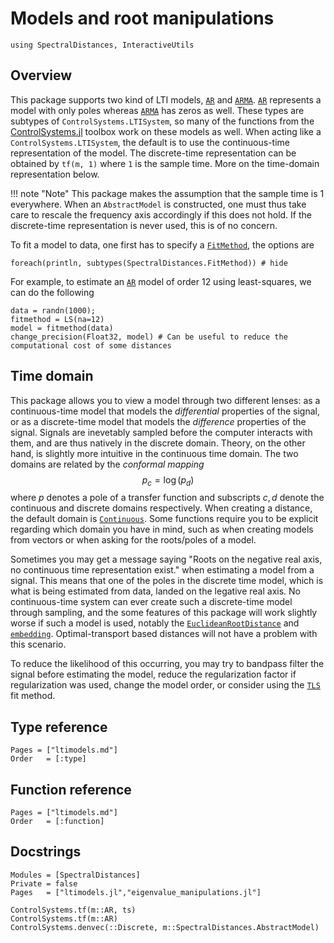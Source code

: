 # Models and root manipulations
```@setup lti
using SpectralDistances, InteractiveUtils
```

## Overview

This package supports two kind of LTI models, [`AR`](@ref) and [`ARMA`](@ref).
[`AR`](@ref) represents a model with only poles whereas [`ARMA`](@ref) has zeros as well.
These types are subtypes of `ControlSystems.LTISystem`, so many of the functions from the [ControlSystems.jl](https://github.com/JuliaControl/ControlSystems.jl) toolbox work on these models as well. When acting like a `ControlSystems.LTISystem`, the default is to use the continuous-time representation of the model. The discrete-time representation can be obtained by `tf(m, 1)` where `1` is the sample time. More on the time-domain representation below.

!!! note "Note"
    This package makes the assumption that the sample time is 1 everywhere. When an `AbstractModel` is constructed, one must thus take care to rescale the frequency axis accordingly if this does not hold. If the discrete-time representation is never used, this is of no concern.

To fit a model to data, one first has to specify a [`FitMethod`](@ref), the options are
```@example lti
foreach(println, subtypes(SpectralDistances.FitMethod)) # hide
```

For example, to estimate an [`AR`](@ref) model of order 12 using least-squares, we can do the following
```@repl lti
data = randn(1000);
fitmethod = LS(na=12)
model = fitmethod(data)
change_precision(Float32, model) # Can be useful to reduce the computational cost of some distances
```

## Time domain
This package allows you to view a model through two different lenses: as a continuous-time model that models the *differential* properties of the signal, or as a discrete-time model that models the *difference* properties of the signal. Signals are inevetably sampled before the computer interacts with them, and are thus natively in the discrete domain. Theory, on the other hand, is slightly more intuitive in the continuous time domain. The two domains are related by the *conformal mapping*
$$p_c = \log(p_d)$$
where $p$ denotes a pole of a transfer function and subscripts $c,d$ denote the continuous and discrete domains respectively. When creating a distance, the default domain is [`Continuous`](@ref). Some functions require you to be explicit regarding which domain you have in mind, such as when creating models from vectors or when asking for the roots/poles of a model.

Sometimes you may get a message saying "Roots on the negative real axis, no continuous time representation exist." when estimating a model from a signal. This means that one of the poles in the discrete time model, which is what is being estimated from data, landed on the legative real axis. No continuous-time system can ever create such a discrete-time model through sampling, and the some features of this package will work slightly worse if such a model is used, notably the [`EuclideanRootDistance`](@ref) and [`embedding`](@ref). Optimal-transport based distances will not have a problem with this scenario.

To reduce the likelihood of this occurring, you may try to bandpass filter the signal before estimating the model, reduce the regularization factor if regularization was used, change the model order, or consider using the [`TLS`](@ref) fit method.


## Type reference
```@index
Pages = ["ltimodels.md"]
Order   = [:type]
```

## Function reference

```@index
Pages = ["ltimodels.md"]
Order   = [:function]
```

## Docstrings
```@autodocs
Modules = [SpectralDistances]
Private = false
Pages   = ["ltimodels.jl","eigenvalue_manipulations.jl"]
```

```@docs
ControlSystems.tf(m::AR, ts)
ControlSystems.tf(m::AR)
ControlSystems.denvec(::Discrete, m::SpectralDistances.AbstractModel)
```

